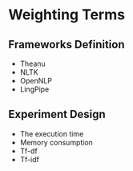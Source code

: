 
# Weighting Terms

## Frameworks Definition

* Theanu
* NLTK
* OpenNLP
* LingPipe

## Experiment Design

- The execution time
- Memory consumption
- Tf-df
- Tf-idf
